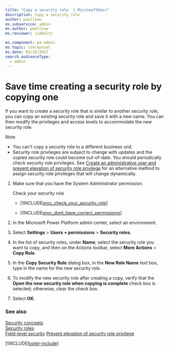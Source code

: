 ```yaml
---
title: "Copy a security role  | MicrosoftDocs"
description: Copy a security role
author: paulliew
ms.subservice: admin
ms.author: paulliew
ms.reviewer: jimholtz

ms.component: pa-admin
ms.topic: conceptual
ms.date: 01/18/2022
search.audienceType: 
  - admin
---
```

# Save time creating a security role by copying one

If you want to create a security role that is similar to another security role, you can copy an existing security role and save it with a new name. You can then modify the privileges and access levels to accommodate the new security role.  
  
> [!NOTE]
> - You can't copy a security role to a different business unit.  
> - Security role privileges are subject to change with updates and the copied security role could become out-of-date. You should periodically check security role privileges. See [Create an administrative user and prevent elevation of security role privilege](prevent-elevation-security-role-privilege.md) for an alternative method to assign security role privileges that will change dynamically.
  
1. Make sure that you have the System Administrator permission.
  
    Check your security role  
  
   - [!INCLUDE[proc_check_your_security_role](../includes/proc-check-your-security-role.md)]  
  
   - [!INCLUDE[proc_dont_have_correct_permissions](../includes/proc-dont-have-correct-permissions.md)]  
  
2. In the Microsoft Power Platform admin center, select an environment. 

3. Select **Settings** > **Users + permissions** > **Security roles**.  
  
4. In the list of security roles, under **Name**, select the security role you want to copy, and then on the Actions toolbar, select **More Actions** > **Copy Role**.  
  
5. In the **Copy Security Role** dialog box, in the **New Role Name** text box, type in the name for the new security role.  
  
6. To modify the new security role after creating a copy, verify that the **Open the new security role when copying is complete** check box is selected; otherwise, clear the check box.  
  
7. Select **OK**.  
  
### See also  
 [Security concepts](../admin/wp-security-cds.md)   
 [Security roles](../admin/security-roles-privileges.md)   
 [Field-level security](../admin/field-level-security.md)
 [Prevent elevation of security role privilege](prevent-elevation-security-role-privilege.md)


[!INCLUDE[footer-include](../includes/footer-banner.md)]
